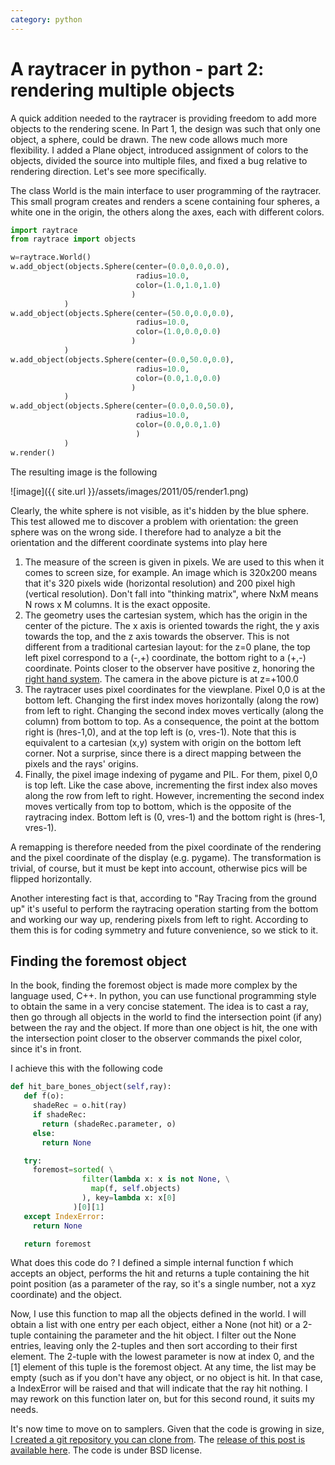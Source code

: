 ```yaml
---
category: python
---
```

A raytracer in python - part 2: rendering multiple objects
==========================================================

A quick addition needed to the raytracer is providing freedom to add
more objects to the rendering scene. In Part 1, the design was such that
only one object, a sphere, could be drawn. The new code allows much more
flexibility. I added a Plane object, introduced assignment of colors to
the objects, divided the source into multiple files, and fixed a bug
relative to rendering direction. Let\'s see more specifically.

The class World is the main interface to user programming of the
raytracer. This small program creates and renders a scene containing
four spheres, a white one in the origin, the others along the axes, each
with different colors.

```python
import raytrace
from raytrace import objects

w=raytrace.World()
w.add_object(objects.Sphere(center=(0.0,0.0,0.0),
                            radius=10.0,
                            color=(1.0,1.0,1.0)
                           )
            )
w.add_object(objects.Sphere(center=(50.0,0.0,0.0),
                            radius=10.0,
                            color=(1.0,0.0,0.0)
                           )
            )
w.add_object(objects.Sphere(center=(0.0,50.0,0.0),
                            radius=10.0,
                            color=(0.0,1.0,0.0)
                           )
            )
w.add_object(objects.Sphere(center=(0.0,0.0,50.0),
                            radius=10.0,
                            color=(0.0,0.0,1.0)
                            )
            )
w.render()
```

The resulting image is the following

![image]({{ site.url }}/assets/images/2011/05/render1.png)

Clearly, the white sphere is not visible, as it\'s hidden by the blue
sphere. This test allowed me to discover a problem with orientation: the
green sphere was on the wrong side. I therefore had to analyze a bit the
orientation and the different coordinate systems into play here

1.  The measure of the screen is given in pixels. We are used to this
    when it comes to screen size, for example. An image which is 320x200
    means that it\'s 320 pixels wide (horizontal resolution) and 200
    pixel high (vertical resolution). Don\'t fall into \"thinking
    matrix\", where NxM means N rows x M columns. It is the exact
    opposite.
2.  The geometry uses the cartesian system, which has the origin in the
    center of the picture. The x axis is oriented towards the right, the
    y axis towards the top, and the z axis towards the observer. This is
    not different from a traditional cartesian layout: for the z=0
    plane, the top left pixel correspond to a (-,+) coordinate, the
    bottom right to a (+,-) coordinate. Points closer to the observer
    have positive z, honoring the [right hand
    system](http://en.wikipedia.org/wiki/Right-hand_rule). The camera in
    the above picture is at z=+100.0
3.  The raytracer uses pixel coordinates for the viewplane. Pixel 0,0 is
    at the bottom left. Changing the first index moves horizontally
    (along the row) from left to right. Changing the second index moves
    vertically (along the column) from bottom to top. As a consequence,
    the point at the bottom right is (hres-1,0), and at the top left is
    (o, vres-1). Note that this is equivalent to a cartesian (x,y)
    system with origin on the bottom left corner. Not a surprise, since
    there is a direct mapping between the pixels and the rays\' origins.
4.  Finally, the pixel image indexing of pygame and PIL. For them, pixel
    0,0 is top left. Like the case above, incrementing the first index
    also moves along the row from left to right. However, incrementing
    the second index moves vertically from top to bottom, which is the
    opposite of the raytracing index. Bottom left is (0, vres-1) and the
    bottom right is (hres-1, vres-1).

A remapping is therefore needed from the pixel coordinate of the
rendering and the pixel coordinate of the display (e.g. pygame). The
transformation is trivial, of course, but it must be kept into account,
otherwise pics will be flipped horizontally.

Another interesting fact is that, according to \"Ray Tracing from the
ground up\" it\'s useful to perform the raytracing operation starting
from the bottom and working our way up, rendering pixels from left to
right. According to them this is for coding symmetry and future
convenience, so we stick to it.

Finding the foremost object
---------------------------

In the book, finding the foremost object is made more complex by the
language used, C++. In python, you can use functional programming style
to obtain the same in a very concise statement. The idea is to cast a
ray, then go through all objects in the world to find the intersection
point (if any) between the ray and the object. If more than one object
is hit, the one with the intersection point closer to the observer
commands the pixel color, since it\'s in front.

I achieve this with the following code

```python
def hit_bare_bones_object(self,ray):
   def f(o):
     shadeRec = o.hit(ray)
     if shadeRec:
       return (shadeRec.parameter, o)
     else:
       return None

   try:
     foremost=sorted( \
                filter(lambda x: x is not None, \
                  map(f, self.objects)
                ), key=lambda x: x[0]
              )[0][1]
   except IndexError:
     return None

   return foremost
```

What does this code do ? I defined a simple internal function f which
accepts an object, performs the hit and returns a tuple containing the
hit point position (as a parameter of the ray, so it\'s a single number,
not a xyz coordinate) and the object.

Now, I use this function to map all the objects defined in the world. I
will obtain a list with one entry per each object, either a None (not
hit) or a 2-tuple containing the parameter and the hit object. I filter
out the None entries, leaving only the 2-tuples and then sort according
to their first element. The 2-tuple with the lowest parameter is now at
index 0, and the \[1\] element of this tuple is the foremost object. At
any time, the list may be empty (such as if you don\'t have any object,
or no object is hit. In that case, a IndexError will be raised and that
will indicate that the ray hit nothing. I may rework on this function
later on, but for this second round, it suits my needs.

It\'s now time to move on to samplers. Given that the code is growing in
size, [I created a git repository you can clone from](https://github.com/stefanoborini/python-raytrace). 
The [release of this post is available here](https://github.com/stefanoborini/python-raytrace/tree/74521b39d6ebba01b7446b7353c9a7868407513b).
The code is under BSD license.
